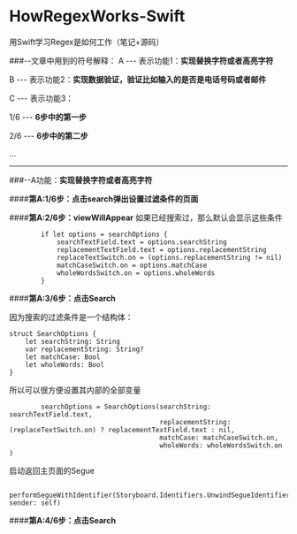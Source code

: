 # HowRegexWorks-Swift
用Swift学习Regex是如何工作（笔记+源码）

###--文章中用到的符号解释：
A --- 表示功能1：**实现替换字符或者高亮字符**

B --- 表示功能2：**实现数据验证，验证比如输入的是否是电话号码或者邮件**

C --- 表示功能3：

1/6 --- **6步中的第一步**

2/6 --- **6步中的第二步**

...

---



###--A功能：**实现替换字符或者高亮字符**

####**第A:1/6步：点击search弹出设置过滤条件的页面**

####**第A:2/6步：viewWillAppear**
如果已经搜索过，那么默认会显示这些条件
```
        if let options = searchOptions {
            searchTextField.text = options.searchString
            replacementTextField.text = options.replacementString
            replaceTextSwitch.on = (options.replacementString != nil)
            matchCaseSwitch.on = options.matchCase
            wholeWordsSwitch.on = options.wholeWords
        }
```

####**第A:3/6步：点击Search**

因为搜索的过滤条件是一个结构体：
```
struct SearchOptions {
    let searchString: String
    var replacementString: String?
    let matchCase: Bool
    let wholeWords: Bool
}
```

所以可以很方便设置其内部的全部变量
```
        searchOptions = SearchOptions(searchString: searchTextField.text,
                                      replacementString: (replaceTextSwitch.on) ? replacementTextField.text : nil,
                                      matchCase: matchCaseSwitch.on,
                                      wholeWords: wholeWordsSwitch.on )
```

启动返回主页面的Segue
```
        performSegueWithIdentifier(Storyboard.Identifiers.UnwindSegueIdentifier, sender: self)
```

####**第A:4/6步：点击Search**

